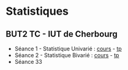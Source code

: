 # Statistiques

## BUT2 TC - IUT de Cherbourg

- Séance 1 - Statistique Univarié : [cours](seance1--stat-uni) - [tp](seance1--demande)
- Séance 2 - Statistique Bivarié : [cours](seance2--stat-bi) - [tp](seance2--demande)
- Séance 33
